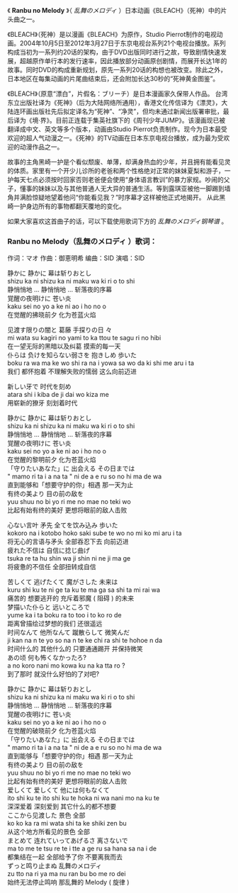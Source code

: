 

《 **Ranbu no Melody** 》（ _乱舞のメロディ_ ）日本动画《BLEACH》（死神）中的片头曲之一。

《BLEACH》（死神）是以漫画《BLEACH》为原作，Studio
Pierrot制作的电视动画。2004年10月5日至2012年3月27日于东京电视台系列21个电视台播放。系列构成当初为一系列约20话的架构，由于DVD出版同时进行之故，导致剧情快速发展，超越原作单行本的发行速率，因此播放部分动画原创剧情，而展开长达1年的故事。同时DVD的构成重新规划，原先一系列20话的构想也被改变。除此之外，日本地区在每集动画的片尾曲结束后，还会附加长达30秒的“死神黄金图鉴”。

《BLEACH》（原意“漂白”，片假名：ブリーチ）是日本漫画家久保带人作品。
台湾东立出版社译为《死神》（后为大陆网络所通用），香港文化传信译为《漂灵》，大陆连环画出版社先后拟定译名为“死神”、“净灵”，但均未通过新闻出版署审批，最后译为《境·界》。目前正连载于集英社旗下的《周刊少年JUMP》。该漫画现已被翻译成中文、英文等多个版本，动画由Studio
Pierrot负责制作。现今为日本最受欢迎的超人气动漫之一。《死神》的TV动画在日本东京电视台播放，成为最为受欢迎的动漫作品之一。

故事的主角黑崎一护是个看似颓废、单薄，却满身热血的少年，并且拥有能看见灵的体质。家里有一个开少儿诊所的老爸和两个性格绝对正常的妹妹夏梨和游子，一护每天七点必须按时回家否则老爸便会使用“身体语言教训”的暴力家规。吵闹的父子，懂事的妹妹以及与其他普通人无大异的普通生活。等到露琪亚被他一脚踢到墙角并满脸惊疑地望着他问“你能看见我？”时序幕才这样被他正式地揭开。
从此黑崎一护身边所有的事物都翻天覆地的变化。

如果大家喜欢这首曲子的话，可以下载使用歌词下方的 _乱舞のメロディ钢琴谱_ 。

### Ranbu no Melody（乱舞のメロディ ）歌词：

作词：マオ 作曲：御恵明希 编曲：SID 演唱：SID

静かに 静かに 幕は斩りおとし  
shizu ka ni shizu ka ni maku wa ki ri o to shi  
静悄悄地 ... 静悄悄地 ... 斩落夜的序幕  
覚醒の夜明けに 苍い炎  
kaku sei no yo a ke ni ao i ho no o  
在觉醒的拂晓前夕 化为苍蓝火焰

见渡す限りの闇と 葛藤 手探りの日 々  
mi wata su kagiri no yami to ka ttou te sagu ri no hibi  
在一望无际的黑暗以及纠葛 摸索的每一天  
仆らは 负けを知らない弱さを 抱きしめ 歩いた  
boku ra wa ma ke wo shi ra na i yowa sa wo da ki shi me aru i ta  
我们 都怀抱着 不理解失败的懦弱 这么向前迈进

新しい牙で 时代を刻め  
atara shi i kiba de ji dai wo kiza me  
用崭新的獠牙 刻划着时代

静かに 静かに 幕は斩りおとし  
shizu ka ni shizu ka ni maku wa ki ri o to shi  
静悄悄地 ... 静悄悄地 ... 斩落夜的序幕  
覚醒の夜明けに 苍い炎  
kaku sei no yo a ke ni ao i ho no o  
在觉醒的黎明前夕 化为苍蓝火焰  
「守りたいあなた」に 出会える その日までは  
" mamo ri ta i a na ta " ni de a e ru so no hi ma de wa  
直到能够和「想要守护的你」相遇 那一天为止  
有终の美より 目の前の敌を  
yuu shuu no bi yo ri me no mae no teki wo  
比起有始有终的美好 更想将眼前的敌人击败

心ない言叶 矛先 全てを饮み込み 歩いた  
kokoro na i kotobo hoko saki sube te wo no mi ko mi aru i ta  
将无心的言语与矛头 全部吞忍下去 向前迈进  
疲れた不信は 自信に捻じ曲げ  
tsuka re ta hu shin wa ji shin ni ne ji ma ge  
将疲惫的不信任 全部扭转成自信

苦しくて 逃げたくて 魔がさした 未来は  
kuru shi ku te ni ge ta ku te ma ga sa shi ta mi rai wa  
痛苦的 想要逃开的 充斥着邪魔 ( 阻碍 ) 的未来  
梦描いた仆らと 远いところで  
yume ka i ta boku ra to too i to ko ro de  
距离曾描绘过梦想的我们 还很遥远  
时间なんて 他所なんて 蹴散らして 微笑んだ  
ji kan na n te yo so na n te ke chi ra shi te hohoe n da  
时间什么的 其他什么的 只要通通踢开 并保持微笑  
あの顷 何も怖くなかったろ?  
a no koro nani mo kowa ku na ka tta ro ?  
到了那时 就没什么好怕的了对吧?

静かに 静かに 幕は斩りおとし  
shizu ka ni shizu ka ni maku wa ki ri o to shi  
静悄悄地 ... 静悄悄地 ... 斩落夜的序幕  
覚醒の夜明けに 苍い炎  
kaku sei no yo a ke ni ao i ho no o  
在觉醒的破晓前夕 化为苍蓝火焰  
「守りたいあなた」に 出会える その日までは  
" mamo ri ta i a na ta " ni de a e ru so no hi ma de wa  
直到能够与「想要守护的你」相遇 那一天为止  
有终の美より 目の前の敌を  
yuu shuu no bi yo ri me no mae no teki wo  
比起有始有终的美好 更想将眼前的敌人击败  
爱しくて 爱しくて 他には何もなくて  
ito shi ku te ito shi ku te hoka ni wa nani mo na ku te  
深深爱着 深刻爱到 其它什么的都不想要  
ここから见渡した 景色 全部  
ko ko ka ra mi wata shi ta ke shiki zen bu  
从这个地方所看见的景色 全部  
まとめて 连れていってあげるさ 离さないで  
ma to me te tsu re te i tte a ge ru sa hana sa na i de  
都集结在一起 全部给予了你 不要离我而去  
ずっと鸣り止まぬ 乱舞のメロディ  
zu tto na ri ya ma nu ran bu bo me ro dei  
始终无法停止鸣响 那乱舞的 Melody ( 旋律 )

